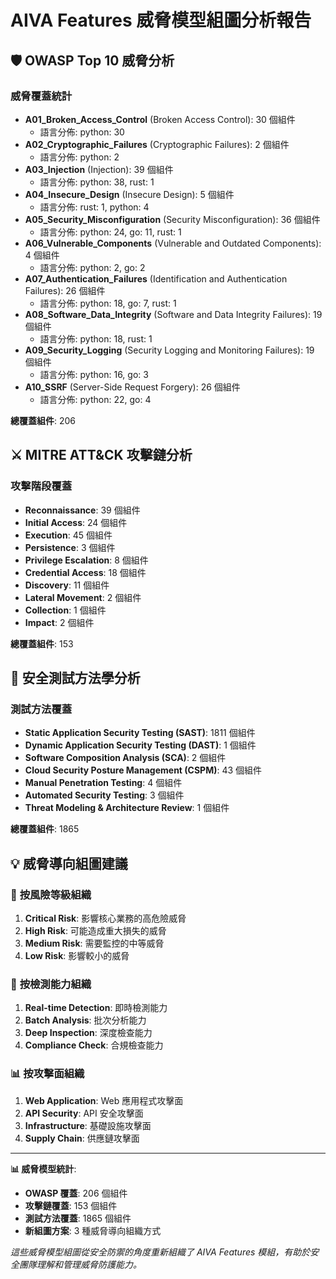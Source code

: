 # AIVA Features 威脅模型組圖分析報告

## 🛡️ **OWASP Top 10 威脅分析**

### 威脅覆蓋統計

- **A01_Broken_Access_Control** (Broken Access Control): 30 個組件
  - 語言分佈: python: 30
- **A02_Cryptographic_Failures** (Cryptographic Failures): 2 個組件
  - 語言分佈: python: 2
- **A03_Injection** (Injection): 39 個組件
  - 語言分佈: python: 38, rust: 1
- **A04_Insecure_Design** (Insecure Design): 5 個組件
  - 語言分佈: rust: 1, python: 4
- **A05_Security_Misconfiguration** (Security Misconfiguration): 36 個組件
  - 語言分佈: python: 24, go: 11, rust: 1
- **A06_Vulnerable_Components** (Vulnerable and Outdated Components): 4 個組件
  - 語言分佈: python: 2, go: 2
- **A07_Authentication_Failures** (Identification and Authentication Failures): 26 個組件
  - 語言分佈: python: 18, go: 7, rust: 1
- **A08_Software_Data_Integrity** (Software and Data Integrity Failures): 19 個組件
  - 語言分佈: python: 18, rust: 1
- **A09_Security_Logging** (Security Logging and Monitoring Failures): 19 個組件
  - 語言分佈: python: 16, go: 3
- **A10_SSRF** (Server-Side Request Forgery): 26 個組件
  - 語言分佈: python: 22, go: 4

**總覆蓋組件**: 206

## ⚔️ **MITRE ATT&CK 攻擊鏈分析**

### 攻擊階段覆蓋

- **Reconnaissance**: 39 個組件
- **Initial Access**: 24 個組件
- **Execution**: 45 個組件
- **Persistence**: 3 個組件
- **Privilege Escalation**: 8 個組件
- **Credential Access**: 18 個組件
- **Discovery**: 11 個組件
- **Lateral Movement**: 2 個組件
- **Collection**: 1 個組件
- **Impact**: 2 個組件

**總覆蓋組件**: 153

## 🔬 **安全測試方法學分析**

### 測試方法覆蓋

- **Static Application Security Testing (SAST)**: 1811 個組件
- **Dynamic Application Security Testing (DAST)**: 1 個組件
- **Software Composition Analysis (SCA)**: 2 個組件
- **Cloud Security Posture Management (CSPM)**: 43 個組件
- **Manual Penetration Testing**: 4 個組件
- **Automated Security Testing**: 3 個組件
- **Threat Modeling & Architecture Review**: 1 個組件

**總覆蓋組件**: 1865

## 💡 **威脅導向組圖建議**

### 🎯 **按風險等級組織**
1. **Critical Risk**: 影響核心業務的高危險威脅
2. **High Risk**: 可能造成重大損失的威脅
3. **Medium Risk**: 需要監控的中等威脅
4. **Low Risk**: 影響較小的威脅

### 🔄 **按檢測能力組織**
1. **Real-time Detection**: 即時檢測能力
2. **Batch Analysis**: 批次分析能力
3. **Deep Inspection**: 深度檢查能力
4. **Compliance Check**: 合規檢查能力

### 📊 **按攻擊面組織**
1. **Web Application**: Web 應用程式攻擊面
2. **API Security**: API 安全攻擊面
3. **Infrastructure**: 基礎設施攻擊面
4. **Supply Chain**: 供應鏈攻擊面

---

**📊 威脅模型統計**:
- **OWASP 覆蓋**: 206 個組件
- **攻擊鏈覆蓋**: 153 個組件  
- **測試方法覆蓋**: 1865 個組件
- **新組圖方案**: 3 種威脅導向組織方式

*這些威脅模型組圖從安全防禦的角度重新組織了 AIVA Features 模組，有助於安全團隊理解和管理威脅防護能力。*
